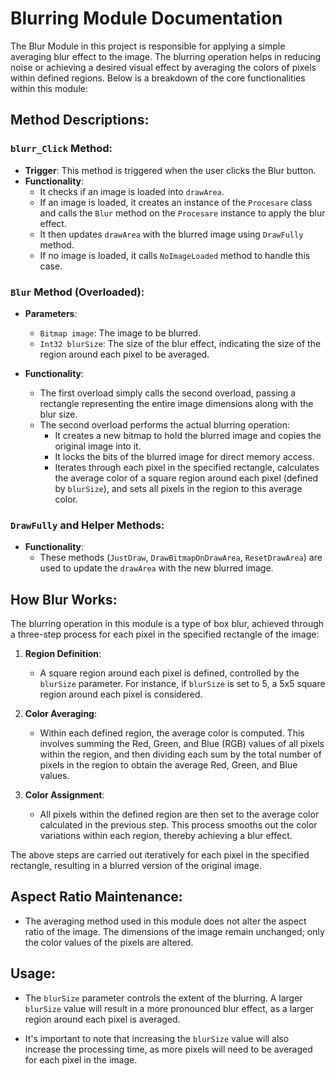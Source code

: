 # Blurring Module Documentation

The Blur Module in this project is responsible for applying a simple averaging blur effect to the image. The blurring operation helps in reducing noise or achieving a desired visual effect by averaging the colors of pixels within defined regions. Below is a breakdown of the core functionalities within this module:

## Method Descriptions:

### `blurr_Click` Method:

- **Trigger**: This method is triggered when the user clicks the Blur button.
- **Functionality**: 
  - It checks if an image is loaded into `drawArea`.
  - If an image is loaded, it creates an instance of the `Procesare` class and calls the `Blur` method on the `Procesare` instance to apply the blur effect.
  - It then updates `drawArea` with the blurred image using `DrawFully` method.
  - If no image is loaded, it calls `NoImageLoaded` method to handle this case.

### `Blur` Method (Overloaded):

- **Parameters**:
  - `Bitmap image`: The image to be blurred.
  - `Int32 blurSize`: The size of the blur effect, indicating the size of the region around each pixel to be averaged.

- **Functionality**: 
  - The first overload simply calls the second overload, passing a rectangle representing the entire image dimensions along with the blur size.
  - The second overload performs the actual blurring operation:
    - It creates a new bitmap to hold the blurred image and copies the original image into it.
    - It locks the bits of the blurred image for direct memory access.
    - Iterates through each pixel in the specified rectangle, calculates the average color of a square region around each pixel (defined by `blurSize`), and sets all pixels in the region to this average color.

### `DrawFully` and Helper Methods:

- **Functionality**:
  - These methods (`JustDraw`, `DrawBitmapOnDrawArea`, `ResetDrawArea`) are used to update the `drawArea` with the new blurred image.

## How Blur Works:

The blurring operation in this module is a type of box blur, achieved through a three-step process for each pixel in the specified rectangle of the image:

1. **Region Definition**:
   - A square region around each pixel is defined, controlled by the `blurSize` parameter. For instance, if `blurSize` is set to 5, a 5x5 square region around each pixel is considered.

2. **Color Averaging**:
   - Within each defined region, the average color is computed. This involves summing the Red, Green, and Blue (RGB) values of all pixels within the region, and then dividing each sum by the total number of pixels in the region to obtain the average Red, Green, and Blue values.

3. **Color Assignment**:
   - All pixels within the defined region are then set to the average color calculated in the previous step. This process smooths out the color variations within each region, thereby achieving a blur effect.

The above steps are carried out iteratively for each pixel in the specified rectangle, resulting in a blurred version of the original image.

## Aspect Ratio Maintenance:

- The averaging method used in this module does not alter the aspect ratio of the image. The dimensions of the image remain unchanged; only the color values of the pixels are altered.

## Usage:

- The `blurSize` parameter controls the extent of the blurring. A larger `blurSize` value will result in a more pronounced blur effect, as a larger region around each pixel is averaged.

- It's important to note that increasing the `blurSize` value will also increase the processing time, as more pixels will need to be averaged for each pixel in the image.

